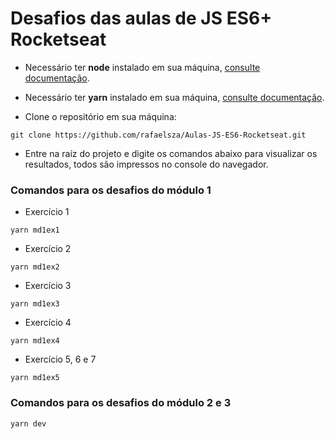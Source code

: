 # Desafios das aulas de JS ES6+ Rocketseat

* Necessário ter <b>node</b> instalado em sua máquina, <a href="https://nodejs.org/en/download/">consulte documentação</a>.<br/>

* Necessário ter <b>yarn</b> instalado em sua máquina, <a href="https://yarnpkg.com/getting-started/install">consulte documentação</a>.<br/>

* Clone o repositório em sua máquina:
```
git clone https://github.com/rafaelsza/Aulas-JS-ES6-Rocketseat.git
```
* Entre na raíz do projeto e digite os comandos abaixo para visualizar os resultados, todos são impressos no console do navegador.

<h3> Comandos para os desafios do módulo 1 </h3>

* Exercício 1
```
yarn md1ex1
```

* Exercício 2
```
yarn md1ex2
```

* Exercício 3
```
yarn md1ex3
```

* Exercício 4
```
yarn md1ex4
```

* Exercício 5, 6 e 7
```
yarn md1ex5
```

<h3> Comandos para os desafios do módulo 2 e 3 </h3>

```
yarn dev
```
